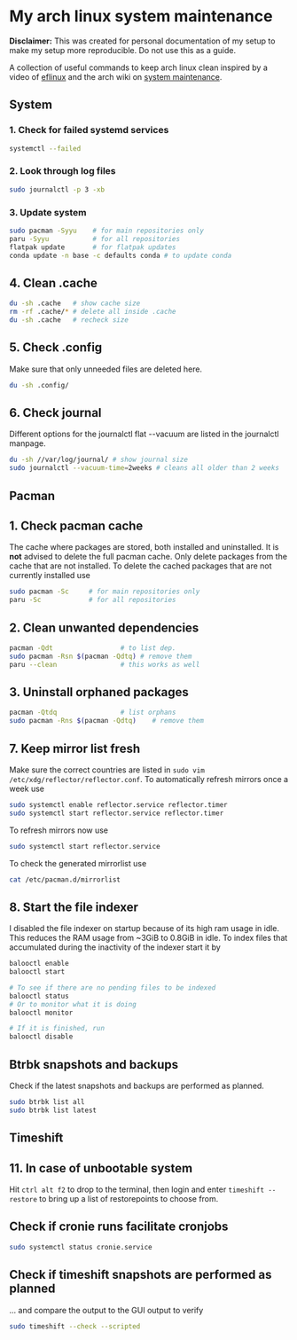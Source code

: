 # My arch linux system maintenance
**Disclaimer:** This was created for personal documentation of my setup to make my setup more reproducible. Do not use this as a guide.

A collection of useful commands to keep arch linux clean inspired by a video of [eflinux](https://www.youtube.com/watch?v=wwSkFi3h2nI) and the arch wiki on [system maintenance](https://wiki.archlinux.org/title/System_maintenance).

## System
### 1. Check for failed systemd services
```sh
systemctl --failed
```

### 2. Look through log files
```sh
sudo journalctl -p 3 -xb
```

### 3. Update system
```sh
sudo pacman -Syyu    # for main repositories only
paru -Syyu           # for all repositories
flatpak update       # for flatpak updates
conda update -n base -c defaults conda # to update conda 
```
## 4. Clean .cache
```sh
du -sh .cache   # show cache size
rm -rf .cache/* # delete all inside .cache
du -sh .cache   # recheck size
```

## 5. Check .config
Make sure that only unneeded files are deleted here.
```sh
du -sh .config/
```

## 6. Check journal
Different options for the journalctl flat --vacuum are listed in the journalctl manpage.
```sh
du -sh //var/log/journal/ # show journal size
sudo journalctl --vacuum-time=2weeks # cleans all older than 2 weeks
```

## Pacman
## 1. Check pacman cache
The  cache where packages are stored, both installed and uninstalled. It is **not** advised to delete the full pacman cache. Only delete packages from the cache that are not installed.
To delete the cached packages that are not currently installed use
```sh
sudo pacman -Sc     # for main repositories only
paru -Sc            # for all repositories
```

## 2. Clean unwanted dependencies
```sh
pacman -Qdt                 # to list dep.
sudo pacman -Rsn $(pacman -Qdtq) # remove them
paru --clean                # this works as well
```

## 3. Uninstall orphaned packages
```sh
pacman -Qtdq                # list orphans
sudo pacman -Rns $(pacman -Qdtq)    # remove them
```

## 7. Keep mirror list fresh
Make sure the correct countries are listed in `sudo vim /etc/xdg/reflector/reflector.conf`. To automatically refresh mirrors once a week use
```sh
sudo systemctl enable reflector.service reflector.timer
sudo systemctl start reflector.service reflector.timer
```
To refresh mirrors now use
```sh
sudo systemctl start reflector.service
```
To check the generated mirrorlist use 
```sh
cat /etc/pacman.d/mirrorlist
```

## 8. Start the file indexer
I disabled the file indexer on startup because of its high ram usage in idle. 
This reduces the RAM usage from ~3GiB to 0.8GiB in idle.
To index files that accumulated during the inactivity of the indexer start it by
```sh
balooctl enable
balooctl start

# To see if there are no pending files to be indexed
balooctl status
# Or to monitor what it is doing
balooctl monitor

# If it is finished, run
balooctl disable
```

## Btrbk snapshots and backups
Check if the latest snapshots and backups are performed as planned.
```sh
sudo btrbk list all
sudo btrbk list latest
```

## Timeshift
## 11. In case of unbootable system
Hit `ctrl alt f2` to drop to the terminal, then login and enter `timeshift --restore` to bring up a list of restorepoints to choose from.

## Check if cronie runs facilitate cronjobs
```sh
sudo systemctl status cronie.service
```

## Check if timeshift snapshots are performed as planned
... and compare the output to the GUI output to verify
```sh
sudo timeshift --check --scripted
```